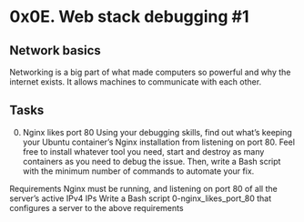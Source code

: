 # 0x0E. Web stack debugging #1
## Network basics
Networking is a big part of what made computers so powerful and why the internet exists. It allows machines to communicate with each other.

## Tasks
0. Nginx likes port 80
Using your debugging skills, find out what’s keeping your Ubuntu container’s Nginx installation from listening on port 80. Feel free to install whatever tool you need, start and destroy as many containers as you need to debug the issue. Then, write a Bash script with the minimum number of commands to automate your fix.

Requirements
Nginx must be running, and listening on port 80 of all the server’s active IPv4 IPs
Write a Bash script 0-nginx_likes_port_80 that configures a server to the above requirements
